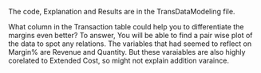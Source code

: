 The code, Explanation and Results are in the TransDataModeling file.

What column in the Transaction table could help you to differentiate the margins even better?
To answer, You will be able to find a pair wise plot of the data to spot any relations. The variables that had seemed to
reflect on Margin% are Revenue and Quantity. But these varaiables are also highly corelated to Extended Cost, so might not explain addition
varaince.
